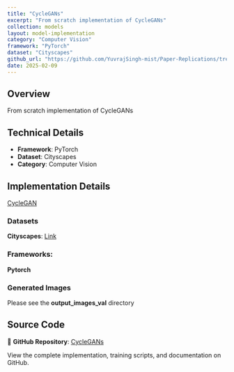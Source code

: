 ```yaml
---
title: "CycleGANs"
excerpt: "From scratch implementation of CycleGANs"
collection: models
layout: model-implementation
category: "Computer Vision"
framework: "PyTorch"
dataset: "Cityscapes"
github_url: "https://github.com/YuvrajSingh-mist/Paper-Replications/tree/master/CycleGANs"
date: 2025-02-09
---
```


## Overview
From scratch implementation of CycleGANs

## Technical Details
- **Framework**: PyTorch
- **Dataset**: Cityscapes
- **Category**: Computer Vision

## Implementation Details


[CycleGAN](https://arxiv.org/abs/1703.10593)

### Datasets

**Cityscapes**: [Link](https://github.com/junyanz/pytorch-CycleGAN-and-pix2pix)

### Frameworks:
**Pytorch**

### Generated Images
Please see the **output_images_val** directory

## Source Code
📁 **GitHub Repository**: [CycleGANs](https://github.com/YuvrajSingh-mist/Paper-Replications/tree/master/CycleGANs)

View the complete implementation, training scripts, and documentation on GitHub.
